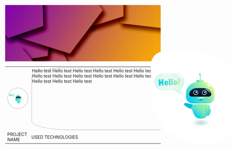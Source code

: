 <div>
        <img src="assets/web-1012467.jpg" style="width: 1000px; position: relative; top: 0; left: 0;" alt="">
        <img src="assets/4015765_195.jpg" style="width: 300px; border-radius: 15% 55% 40% 55%; position: absolute; top: 200px; left: 700px;" alt="">
</div>

<div>
        <table>
            <tr>
                <td>
                    <img src="assets/4015765_195.jpg" style="width: 200px; border-radius: 50%; border: 2px solid lightgray" alt="">
                </td>
                <td>
                    <div style="width: 800px; height: 200px; border: 2px solid lightgray; border-radius: 15% 15% 15% 15%;">
                        Hello test Hello test Hello test Hello test Hello test Hello test Hello test Hello test Hello test
                        Hello test Hello test Hello test Hello test Hello test Hello test Hello test Hello test Hello test
                        Hello test Hello test Hello test Hello test Hello test Hello test Hello test Hello test Hello test
                    </div>
                </td>
            </tr>
            <tr>
                <td>PROJECT NAME</td>
                <td>USED TECHNOLOGIES</td>
            </tr>
        </table>
    </div>